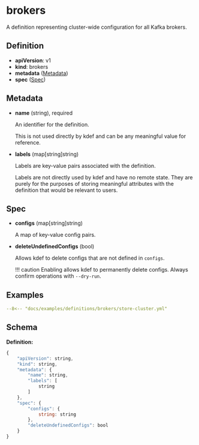 # brokers

A definition representing cluster-wide configuration for all Kafka brokers.

## Definition

- **apiVersion**: v1
- **kind**: brokers
- **metadata** ([Metadata](#metadata))
- **spec** ([Spec](#spec))

## Metadata

- **name** (string), required

    An identifier for the definition.

    This is not used directly by kdef and can be any meaningful value for reference.

- **labels** (map[string]string)

    Labels are key-value pairs associated with the definition.

    Labels are not directly used by kdef and have no remote state.
    They are purely for the purposes of storing meaningful attributes with the definition that would be relevant to users.

## Spec

- **configs** (map[string]string)

    A map of key-value config pairs.

- **deleteUndefinedConfigs** (bool)

    Allows kdef to delete configs that are not defined in `configs`.

    !!! caution
        Enabling allows kdef to permanently delete configs. Always confirm operations with `--dry-run`.

## Examples

```yaml
--8<-- "docs/examples/definitions/brokers/store-cluster.yml"
```

## Schema

**Definition:**
```js
{
    "apiVersion": string,
    "kind": string,
    "metadata": {
        "name": string,
        "labels": [
            string
        ]
    },
    "spec": {
        "configs": {
            string: string
        },
        "deleteUndefinedConfigs": bool
    }
}
```

